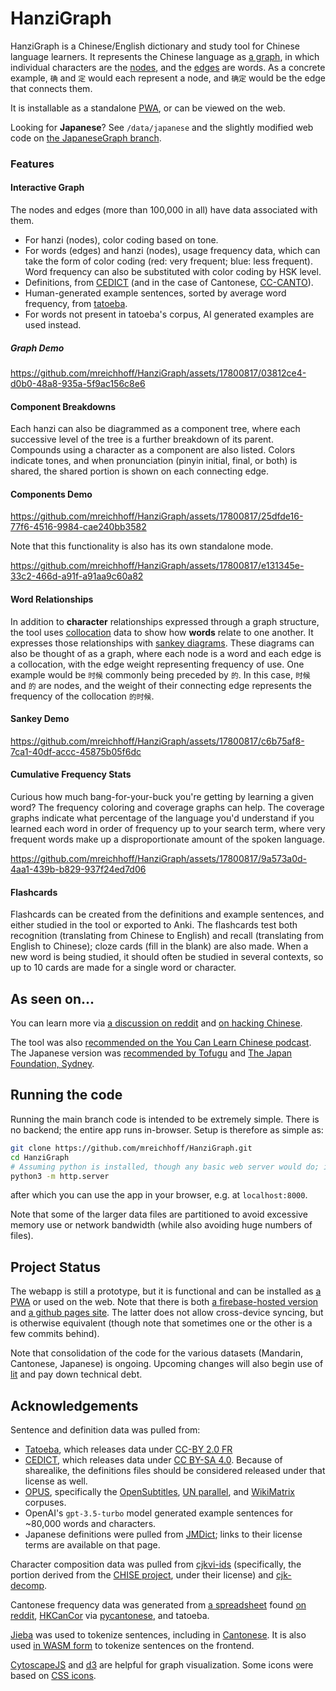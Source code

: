 # HanziGraph

HanziGraph is a Chinese/English dictionary and study tool for Chinese language learners. It represents the Chinese language as [a graph](https://en.wikipedia.org/wiki/Graph_theory), in which individual characters are the [nodes](https://en.wikipedia.org/wiki/Vertex_(graph_theory)), and the [edges](https://en.wikipedia.org/wiki/Glossary_of_graph_theory#edge) are words. As a concrete example, `确` and `定` would each represent a node, and `确定` would be the edge that connects them.

It is installable as a standalone [PWA](https://web.dev/progressive-web-apps/), or can be viewed on the web.

Looking for **Japanese**? See `/data/japanese` and the slightly modified web code on [the JapaneseGraph branch](https://github.com/mreichhoff/HanziGraph/tree/JapaneseGraph).

### Features

#### Interactive Graph

The nodes and edges (more than 100,000 in all) have data associated with them.
* For hanzi (nodes), color coding based on tone.
* For words (edges) and hanzi (nodes), usage frequency data, which can take the form of color coding (red: very frequent; blue: less frequent). Word frequency can also be substituted with color coding by HSK level.
* Definitions, from [CEDICT](https://cc-cedict.org/editor/editor.php) (and in the case of Cantonese, [CC-CANTO](https://cantonese.org/)).
* Human-generated example sentences, sorted by average word frequency, from [tatoeba](https://tatoeba.org/).
* For words not present in tatoeba's corpus, AI generated examples are used instead.

##### Graph Demo




https://github.com/mreichhoff/HanziGraph/assets/17800817/03812ce4-d0b0-48a8-935a-5f9ac156c8e6





#### Component Breakdowns

Each hanzi can also be diagrammed as a component tree, where each successive level of the tree is a further breakdown of its parent. Compounds using a character as a component are also listed. Colors indicate tones, and when pronunciation (pinyin initial, final, or both) is shared, the shared portion is shown on each connecting edge.

#### Components Demo



https://github.com/mreichhoff/HanziGraph/assets/17800817/25dfde16-77f6-4516-9984-cae240bb3582


Note that this functionality is also has its own standalone mode.


https://github.com/mreichhoff/HanziGraph/assets/17800817/e131345e-33c2-466d-a91f-a91aa9c60a82




#### Word Relationships

In addition to **character** relationships expressed through a graph structure, the tool uses [collocation](https://en.wikipedia.org/wiki/Collocation) data to show how **words** relate to one another. It expresses those relationships with [sankey diagrams](https://en.wikipedia.org/wiki/Sankey_diagram). These diagrams can also be thought of as a graph, where each node is a word and each edge is a collocation, with the edge weight representing frequency of use. One example would be `时候` commonly being preceded by `的`. In this case, `时候` and `的` are nodes, and the weight of their connecting edge represents the frequency of the collocation `的时候`.

#### Sankey Demo




https://github.com/mreichhoff/HanziGraph/assets/17800817/c6b75af8-7ca1-40df-accc-45875b05f6dc





#### Cumulative Frequency Stats

Curious how much bang-for-your-buck you're getting by learning a given word? The frequency coloring and coverage graphs can help. The coverage graphs indicate what percentage of the language you'd understand if you learned each word in order of frequency up to your search term, where very frequent words make up a disproportionate amount of the spoken language.



https://github.com/mreichhoff/HanziGraph/assets/17800817/9a573a0d-4aa1-439b-b829-937f24ed7d06


#### Flashcards

Flashcards can be created from the definitions and example sentences, and either studied in the tool or exported to Anki. The flashcards test both recognition (translating from Chinese to English) and recall (translating from English to Chinese); cloze cards (fill in the blank) are also made. When a new word is being studied, it should often be studied in several contexts, so up to 10 cards are made for a single word or character.


## As seen on...

You can learn more via [a discussion on reddit](https://www.reddit.com/r/ChineseLanguage/comments/tcgps5/free_tool_to_learn_hanzi_get_example_sentences/) and [on hacking Chinese](https://challenges.hackingchinese.com/resources/stories/513-hanzigraph-visual-vocabulary-relationships). 

The tool was also [recommended on the You Can Learn Chinese podcast](https://thechinaproject.com/podcast/the-impact-of-comprehensible-input-on-language-learning-a-deep-dive/). The Japanese version was [recommended by Tofugu](https://www.tofugu.com/japanese/japanese-learning-resources-summer-2022/) and [The Japan Foundation, Sydney](https://mailchi.mp/jpf/jlearner-apr-23).

## Running the code
Running the main branch code is intended to be extremely simple. There is no backend; the entire app runs in-browser. Setup is therefore as simple as:

```bash
git clone https://github.com/mreichhoff/HanziGraph.git
cd HanziGraph
# Assuming python is installed, though any basic web server would do; it's just viewing files.
python3 -m http.server
```

after which you can use the app in your browser, e.g. at `localhost:8000`.

Note that some of the larger data files are partitioned to avoid excessive memory use or network bandwidth (while also avoiding huge numbers of files).

## Project Status
The webapp is still a prototype, but it is functional and can be installed as [a PWA](https://developer.mozilla.org/en-US/docs/Web/Progressive_web_apps/Installing) or used on the web. Note that there is both [a firebase-hosted version](https://hanzigraph.com) and [a github pages site](https://mreichhoff.github.io/HanziGraph/). The latter does not allow cross-device syncing, but is otherwise equivalent (though note that sometimes one or the other is a few commits behind).

Note that consolidation of the code for the various datasets (Mandarin, Cantonese, Japanese) is ongoing. Upcoming changes will also begin use of [lit](https://lit.dev) and pay down technical debt.

## Acknowledgements
Sentence and definition data was pulled from:
* [Tatoeba](https://tatoeba.org/), which releases data under [CC-BY 2.0 FR](https://creativecommons.org/licenses/by/2.0/fr/)
* [CEDICT](https://cc-cedict.org/editor/editor.php), which releases data under [CC BY-SA 4.0](https://creativecommons.org/licenses/by-sa/4.0/). Because of sharealike, the definitions files should be considered released under that license as well.
* [OPUS](https://opus.nlpl.eu/OpenSubtitles2018.php), specifically the [OpenSubtitles](http://www.opensubtitles.org/), [UN parallel](https://cms.unov.org/UNCorpus), and [WikiMatrix](https://arxiv.org/abs/1907.05791) corpuses.
* OpenAI's `gpt-3.5-turbo` model generated example sentences for ~80,000 words and characters.
* Japanese definitions were pulled from [JMDict](https://www.edrdg.org/wiki/index.php/JMdict-EDICT_Dictionary_Project); links to their license terms are available on that page.

Character composition data was pulled from [cjkvi-ids](https://github.com/cjkvi/cjkvi-ids) (specifically, the portion derived from the [CHISE project](http://www.chise.org/), under their license) and [cjk-decomp](https://github.com/amake/cjk-decomp/blob/master/cjk-decomp.txt).

Cantonese frequency data was generated from [a spreadsheet](https://docs.google.com/spreadsheets/d/1ArxEFo46PTrDyDDhWyu3wB0epxqTyd8WBaprnwTEPm4/) found [on reddit](https://www.reddit.com/r/Cantonese/comments/62i3ud/most_common_cantonese_words_frequency_list/), [HKCanCor](https://github.com/fcbond/hkcancor) via [pycantonese](https://github.com/jacksonllee/pycantonese), and tatoeba.

[Jieba](https://github.com/wchan757/jieba) was used to tokenize sentences, including in [Cantonese](https://github.com/wchan757/Cantonese_Word_Segmentation). It is also used [in WASM form](https://github.com/fengkx/jieba-wasm) to tokenize sentences on the frontend.

[CytoscapeJS](https://github.com/cytoscape/cytoscape.js) and [d3](https://github.com/d3/d3) are helpful for graph visualization. Some icons were based on [CSS icons](https://css.gg/).

